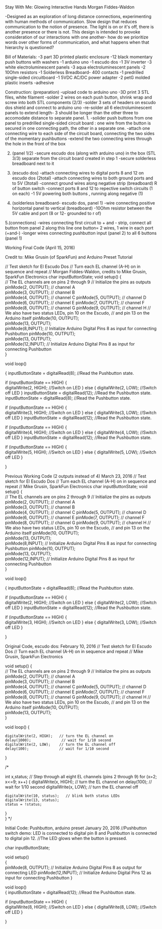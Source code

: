 Stay With Me: Glowing Interactive Hands 
Morgan Fiddes-Waldon

-Designed as an exploration of long distance connections, experimenting with human methods of communication. Slow design that reduces communication to the notion of presence. The light is on or it's off, there is another presence or there is not. This design is intended to provoke consideration of our interactions with one another- how do we prioritize words over other forms of communication, and what happens when that hierarchy is questioned?

Bill of Materials:
-3 part 3D printed plastic enclosure 
-12 black momentary push buttons with washers
-1 arduino uno 
-1 escudo dos 
-1 3V inverter 
-3 white electroluminescent panels 
-3 aqua electroluminescent panels 
-2 10Ohm resistors 
-1 Solderless Breadboard- 400 contacts
-1 predrilled single-sided circuitboard 
-1 5VDC AC/DC power adapter 
-2 petG molded plastic inserts 
-adhesive

Construction: 
(preparation) 
-upload code to arduino uno
-3D print 3 STL files, white filament 
-solder 2 wires on each push button, shrink wrap and screw into both STL components (2/3) 
-solder 3 sets of headers on escudo dos shield and connect to arduino uno
-re-solder all 6 electroluminescent panels to extend length- 3 should be longer than the other three to accomodate distance to separate panel.
1. 
-solider push buttons from one panel to predrilled single-sided circuit board : one wire from the button is secured in one connecting path, the other in a separate one.
-attach one connecting wire to each side of the circuit board, connecting the two sides of the momentary pushbuttons
-extend the two connecting wires through the hole in the front of the box 

2. (panel 1/2) 
-secure escudo dos (along with arduino uno) in the box (STL 3/3) separate from the circuit board created in step 1
-secure solderless breadboard next to it 

3. (escudo dos) 
-attach connecting wires to digital ports 8 and 12 on escudo dos (2total)
-attach connecting wires to both ground ports and to 5V (3total) 
-connect ground wires along negative strip (breadboard) R of button switch
-connect ports 8 and 12 to repective switch circuits (1 on each) 
-1 5V powering both buttons , running along negative (1) 

4. (solderless breadboard- escudo dos, panel 1) 
-wire connecting positive horizontal panel to vertical (breadboard) 
-10Ohm resistor between the 5V cable and port (8 or 12- grounded to r of) 

5.(connections) 
-wires connecting first circuit to + and - strip, connect all button from panel 2 along this line
one button= 2 wires, 1 wire in each port (+and-) 
-longer wires connecting pushbutton input (panel 2) to all 6 buttons (panel 1) 

Working Final Code (April 15, 2016)

Credit to: Mike Grusin (of SparkFun) and Arduino Preset Tutorial

// Test sketch for El Escudo Dos
// Turn each EL channel (A-H) on in sequence and repeat
// Morgan Fiddes-Waldon, credits to Mike Grusin, SparkFun Electronics
char inputButtonState;
void setup() {                
  // The EL channels are on pins 2 through 9
  // Initialize the pins as outputs
  pinMode(2, OUTPUT);  // channel A  
  pinMode(3, OUTPUT);  // channel B   
  pinMode(4, OUTPUT);  // channel C
  pinMode(5, OUTPUT);  // channel D    
  pinMode(6, OUTPUT);  // channel E
  pinMode(7, OUTPUT);  // channel F
  pinMode(8, OUTPUT);  // channel G
  pinMode(9, OUTPUT);  // channel H
  // We also have two status LEDs, pin 10 on the Escudo, 
  // and pin 13 on the Arduino itself
  pinMode(10, OUTPUT);     
  pinMode(13, OUTPUT);   
  pinMode(8,INPUT);         // Initialize Arduino Digital Pins 8 as input for connecting Pushbutton
   pinMode(10, OUTPUT);     
  pinMode(13, OUTPUT);   
  pinMode(12,INPUT);         // Initialize Arduino Digital Pins 8 as input for connecting Pushbutton  
}

void loop() 

{
  inputButtonState = digitalRead(8); //Read the Pushbutton state.
 
  if (inputButtonState == HIGH) 
  {     
    digitalWrite(2, HIGH);  //Switch on LED
  } 
  else 
  {
    digitalWrite(2, LOW);   //Switch off LED
  }
    inputButtonState = digitalRead(12); //Read the Pushbutton state.
    inputButtonState = digitalRead(8); //Read the Pushbutton state.
 
  if (inputButtonState == HIGH) 
  {     
    digitalWrite(3, HIGH);  //Switch on LED
  } 
  else 
  {
    digitalWrite(3, LOW);   //Switch off LED
  }
    inputButtonState = digitalRead(12); //Read the Pushbutton state.
 
  if (inputButtonState == HIGH) 
  {     
    digitalWrite(4, HIGH);  //Switch on LED
  } 
  else 
  {
    digitalWrite(4, LOW);   //Switch off LED
  }
      inputButtonState = digitalRead(12); //Read the Pushbutton state.
 
  if (inputButtonState == HIGH) 
  {     
    digitalWrite(5, HIGH);  //Switch on LED
  } 
  else 
  {
    digitalWrite(5, LOW);   //Switch off LED
  }


}
 
Previous Working Code (2 outputs instead of 4) 
March 23, 2016
// Test sketch for El Escudo Dos
// Turn each EL channel (A-H) on in sequence and repeat
// Mike Grusin, SparkFun Electronics
char inputButtonState;
void setup() {                
  // The EL channels are on pins 2 through 9
  // Initialize the pins as outputs
  pinMode(2, OUTPUT);  // channel A  
  pinMode(3, OUTPUT);  // channel B   
  pinMode(4, OUTPUT);  // channel C
  pinMode(5, OUTPUT);  // channel D    
  pinMode(6, OUTPUT);  // channel E
  pinMode(7, OUTPUT);  // channel F
  pinMode(8, OUTPUT);  // channel G
  pinMode(9, OUTPUT);  // channel H
  // We also have two status LEDs, pin 10 on the Escudo, 
  // and pin 13 on the Arduino itself
  pinMode(10, OUTPUT);     
  pinMode(13, OUTPUT);   
  pinMode(8,INPUT);         // Initialize Arduino Digital Pins 8 as input for connecting Pushbutton
   pinMode(10, OUTPUT);     
  pinMode(13, OUTPUT);   
  pinMode(12,INPUT);         // Initialize Arduino Digital Pins 8 as input for connecting Pushbutton  
}

void loop() 

{
  inputButtonState = digitalRead(8); //Read the Pushbutton state.
 
  if (inputButtonState == HIGH) 
  {     
    digitalWrite(2, HIGH);  //Switch on LED
  } 
  else 
  {
    digitalWrite(2, LOW);   //Switch off LED
  }
    inputButtonState = digitalRead(12); //Read the Pushbutton state.
 
  if (inputButtonState == HIGH) 
  {     
    digitalWrite(3, HIGH);  //Switch on LED
  } 
  else 
  {
    digitalWrite(3, LOW);   //Switch off LED
  }


}

Original Code, escudo dos:
February 10, 2016
// Test sketch for El Escudo Dos
// Turn each EL channel (A-H) on in sequence and repeat
// Mike Grusin, SparkFun Electronics

void setup() {                
  // The EL channels are on pins 2 through 9
  // Initialize the pins as outputs
  pinMode(2, OUTPUT);  // channel A  
  pinMode(3, OUTPUT);  // channel B   
  pinMode(4, OUTPUT);  // channel C
  pinMode(5, OUTPUT);  // channel D    
  pinMode(6, OUTPUT);  // channel E
  pinMode(7, OUTPUT);  // channel F
  pinMode(8, OUTPUT);  // channel G
  pinMode(9, OUTPUT);  // channel H
  // We also have two status LEDs, pin 10 on the Escudo, 
  // and pin 13 on the Arduino itself
  pinMode(10, OUTPUT);     
  pinMode(13, OUTPUT);    
}

void loop() 
{

    digitalWrite(2, HIGH);   // turn the EL channel on
    delay(1000);              // wait for 1/10 second
    digitalWrite(2, LOW);    // turn the EL channel off 
    delay(100);              // wait for 1/10 second


}

  
/*  
  
  int x,status;
  // Step through all eight EL channels (pins 2 through 9)
  for (x=2; x<=9; x++)
  {
    digitalWrite(x, HIGH);   // turn the EL channel on
    delay(100);              // wait for 1/10 second
    digitalWrite(x, LOW);    // turn the EL channel off

    digitalWrite(10, status);   // blink both status LEDs
    digitalWrite(13, status);
    status = !status; 
  }  
}
*/

Initial Code: Pushbutton, arduino preset 
January 20, 2016
//Pushbutton switch demo: LED is connected to digital pin 8 and Pushbutton is connected to digital pin 12. 
//The LED glows when the button is pressed.
 
char inputButtonState;
 
void setup()   
{                
  pinMode(8, OUTPUT);        // Initialize Arduino Digital Pins 8 as output for connecting LED
  pinMode(12,INPUT);         // Initialize Arduino Digital Pins 12 as input for connecting Pushbutton
}
 
 
void loop()                     
{
  inputButtonState = digitalRead(12); //Read the Pushbutton state.
 
  if (inputButtonState == HIGH) 
  {     
    digitalWrite(8, HIGH);  //Switch on LED
  } 
  else 
  {
    digitalWrite(8, LOW);   //Switch off LED
  }
 
}



